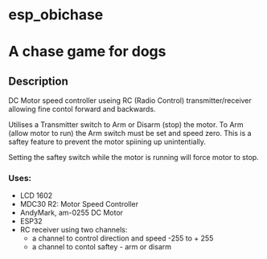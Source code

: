 # esp_obichase
# A chase game for dogs 

## Description
 DC Motor speed controller useing RC (Radio Control) transmitter/receiver 
 allowing fine contol forward and backwards.
  
 Utilises a Transmitter switch to Arm or Disarm (stop) the motor.
 To Arm (allow motor to run) the Arm switch must be set and speed zero. This is
 a saftey feature to prevent the motor spiining up unintentially.
  
 Setting the saftey switch while the motor is running will force motor to stop.
  
### Uses:
- LCD 1602
- MDC30 R2: Motor Speed Controller
- AndyMark, am-0255 DC Motor 
- ESP32
- RC receiver using two channels:
    - a channel to control direction and speed -255 to + 255
    - a channel to contol saftey  - arm or disarm


